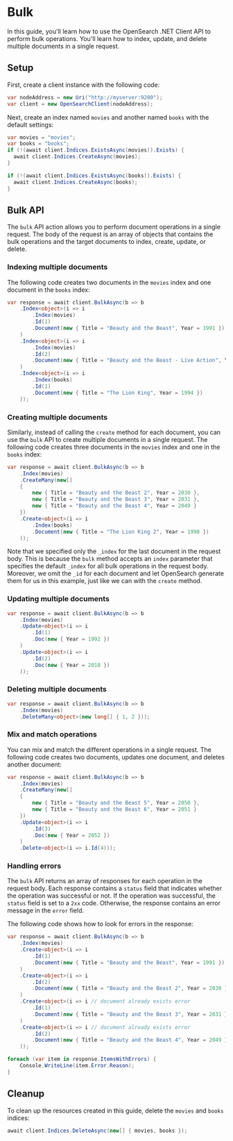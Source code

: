 # Bulk

In this guide, you'll learn how to use the OpenSearch .NET Client API to perform bulk operations. You'll learn how to index, update, and delete multiple documents in a single request.

## Setup

First, create a client instance with the following code:

```cs
var nodeAddress = new Uri("http://myserver:9200");
var client = new OpenSearchClient(nodeAddress);
```

Next, create an index named `movies` and another named `books` with the default settings:

```cs
var movies = "movies";
var books = "books";
if (!(await client.Indices.ExistsAsync(movies)).Exists) {
  await client.Indices.CreateAsync(movies);
}

if (!(await client.Indices.ExistsAsync(books)).Exists) {
  await client.Indices.CreateAsync(books);
}
```

## Bulk API

The `bulk` API action allows you to perform document operations in a single request. The body of the request is an array of objects that contains the bulk operations and the target documents to index, create, update, or delete.

### Indexing multiple documents

The following code creates two documents in the `movies` index and one document in the `books` index:

```cs
var response = await client.BulkAsync(b => b
    .Index<object>(i => i
        .Index(movies)
        .Id(1)
        .Document(new { Title = "Beauty and the Beast", Year = 1991 })
    )
    .Index<object>(i => i
        .Index(movies)
        .Id(2)
        .Document(new { Title = "Beauty and the Beast - Live Action", Year = 2017 })
    )
    .Index<object>(i => i
        .Index(books)
        .Id(1)
        .Document(new { Title = "The Lion King", Year = 1994 })
    ));
```

### Creating multiple documents

Similarly, instead of calling the `create` method for each document, you can use the `bulk` API to create multiple documents in a single request. The following code creates three documents in the `movies` index and one in the `books` index:

```cs
var response = await client.BulkAsync(b => b
    .Index(movies)
    .CreateMany(new[]
    {
        new { Title = "Beauty and the Beast 2", Year = 2030 },
        new { Title = "Beauty and the Beast 3", Year = 2031 },
        new { Title = "Beauty and the Beast 4", Year = 2049 }
    })
    .Create<object>(i => i
        .Index(books)
        .Document(new { Title = "The Lion King 2", Year = 1998 })
    ));
```

Note that we specified only the `_index` for the last document in the request body. This is because the `bulk` method accepts an `index` parameter that specifies the default `_index` for all bulk operations in the request body. Moreover, we omit the `_id` for each document and let OpenSearch generate them for us in this example, just like we can with the `create` method.

### Updating multiple documents

```cs
var response = await client.BulkAsync(b => b
    .Index(movies)
    .Update<object>(i => i
        .Id(1)
        .Doc(new { Year = 1992 })
    )
    .Update<object>(i => i
        .Id(2)
        .Doc(new { Year = 2018 })
    ));
```

### Deleting multiple documents

```cs
var response = await client.BulkAsync(b => b
    .Index(movies)
    .DeleteMany<object>(new long[] { 1, 2 }));
```

### Mix and match operations

You can mix and match the different operations in a single request. The following code creates two documents, updates one document, and deletes another document:

```cs
var response = await client.BulkAsync(b => b
    .Index(movies)
    .CreateMany(new[]
    {
        new { Title = "Beauty and the Beast 5", Year = 2050 },
        new { Title = "Beauty and the Beast 6", Year = 2051 }
    })
    .Update<object>(i => i
        .Id(3)
        .Doc(new { Year = 2052 })
    )
    .Delete<object>(i => i.Id(4)));
```

### Handling errors

The `bulk` API returns an array of responses for each operation in the request body. Each response contains a `status` field that indicates whether the operation was successful or not. If the operation was successful, the `status` field is set to a `2xx` code. Otherwise, the response contains an error message in the `error` field.

The following code shows how to look for errors in the response:

```cs
var response = await client.BulkAsync(b => b
    .Index(movies)
    .Create<object>(i => i
        .Id(1)
        .Document(new { Title = "Beauty and the Beast", Year = 1991 })
    )
    .Create<object>(i => i
        .Id(2)
        .Document(new { Title = "Beauty and the Beast 2", Year = 2030 })
    )
    .Create<object>(i => i // document already exists error
        .Id(1)
        .Document(new { Title = "Beauty and the Beast 3", Year = 2031 })
    )
    .Create<object>(i => i // document already exists error
        .Id(2)
        .Document(new { Title = "Beauty and the Beast 4", Year = 2049 })
    ));

foreach (var item in response.ItemsWithErrors) {
    Console.WriteLine(item.Error.Reason);
}
```

## Cleanup

To clean up the resources created in this guide, delete the `movies` and `books` indices:

```cs
await client.Indices.DeleteAsync(new[] { movies, books });
```
